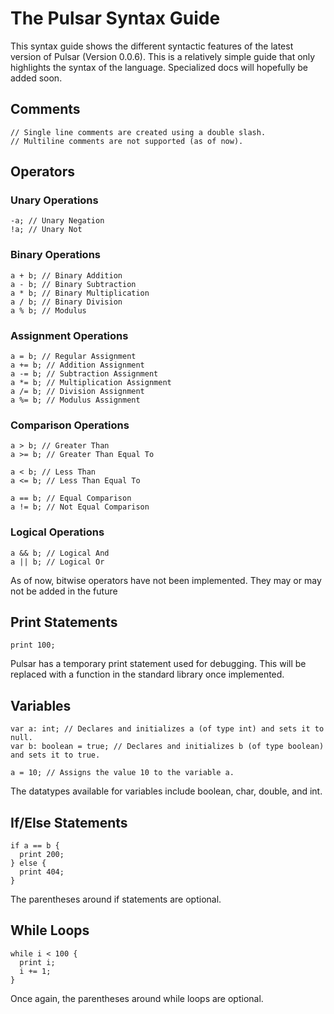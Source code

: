 # The Pulsar Syntax Guide
This syntax guide shows the different syntactic features of the latest version of Pulsar (Version 0.0.6). This is a relatively simple guide that only highlights the syntax of the language. Specialized docs will hopefully be added soon.

## Comments
```pulsar
// Single line comments are created using a double slash.
// Multiline comments are not supported (as of now).
```

## Operators
### Unary Operations
```pulsar
-a; // Unary Negation
!a; // Unary Not
```
### Binary Operations
```pulsar
a + b; // Binary Addition
a - b; // Binary Subtraction
a * b; // Binary Multiplication
a / b; // Binary Division
a % b; // Modulus
```
### Assignment Operations
```pulsar
a = b; // Regular Assignment
a += b; // Addition Assignment
a -= b; // Subtraction Assignment
a *= b; // Multiplication Assignment
a /= b; // Division Assignment
a %= b; // Modulus Assignment
```
### Comparison Operations
```pulsar
a > b; // Greater Than
a >= b; // Greater Than Equal To

a < b; // Less Than
a <= b; // Less Than Equal To

a == b; // Equal Comparison
a != b; // Not Equal Comparison
```
### Logical Operations
```pulsar
a && b; // Logical And
a || b; // Logical Or
```
As of now, bitwise operators have not been implemented. They may or may not be added in the future

## Print Statements
```pulsar
print 100;
```
Pulsar has a temporary print statement used for debugging. This will be replaced with a function in the standard library once implemented.

## Variables

```pulsar
var a: int; // Declares and initializes a (of type int) and sets it to null.
var b: boolean = true; // Declares and initializes b (of type boolean) and sets it to true.

a = 10; // Assigns the value 10 to the variable a.
```
The datatypes available for variables include boolean, char, double, and int.

## If/Else Statements
```pulsar
if a == b {
  print 200;
} else {
  print 404;
}
```
The parentheses around if statements are optional.

## While Loops
```pulsar
while i < 100 {
  print i;
  i += 1;
}
```
Once again, the parentheses around while loops are optional.
